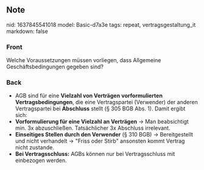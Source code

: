 ## Note
nid: 1637845541018
model: Basic-d7a3e
tags: repeat, vertragsgestaltung_it
markdown: false

### Front
Welche Voraussetzungen müssen vorliegen, dass Allgemeine Geschäftsbedingungen gegeben sind?

### Back
<ul>
  <li>AGB sind für eine <strong>Vielzahl von Verträgen</strong>
  <strong>vorformulierten Vertragsbedingungen</strong>, die eine
  Vertragspartei (Verwender) der anderen Vertragspartei bei
  <strong>Abschluss</strong> stellt (§ 305 BGB Abs. 1). Damit
  ergibt sich:
  <li><strong>Vorformulierung für eine Vielzahl an
  Verträgen</strong> → Man beabsichtigt min. 3x abzuschließen.
  Tatsächlicher 3x Abschluss irrelevant.
  <li><strong>Einseitiges Stellen durch den Verwender</strong> (§
  310 BGB) → Bereitgestellt und nicht verhandelt → "Friss oder
  Stirb" ansonsten kommt Vertrag nicht zustande.
  <li><strong>Bei Vertragsschluss:</strong> AGBs können nur bei
  Vertragsschluss mit einbezogen werden.
</ul>
